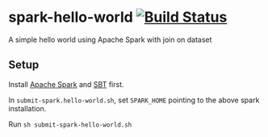 # spark-hello-world [![Build Status](https://travis-ci.org/szhao/spark-hello-world.svg?branch=master)](https://travis-ci.org/szhao/spark-hello-world)
A simple hello world using Apache Spark with join on dataset

## Setup

Install [Apache Spark](https://spark.apache.org/downloads.html) and [SBT](http://www.scala-sbt.org/release/tutorial/Setup.html) first.

In `submit-spark.hello-world.sh`, set `SPARK_HOME` pointing to the above spark installation.

Run `sh submit-spark-hello-world.sh`
